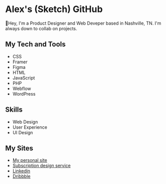 # Alex's (Sketch) GitHub

👋Hey, I'm a Product Designer and Web Deveper based in Nashville, TN. I'm always down to collab on projects. 

## My Tech and Tools 

- CSS 
- Framer
- Figma
- HTML
- JavaScript
- PHP
- Webflow
- WordPress

## Skills

- Web Design 
- User Experience 
- UI Design 

## My Sites

- [My personal site](https://www.alexandernicholas.me)
- [Subscription design service](https://www.thatguysketch.com)
- [Linkedin](https://www.linkedin.com/in/thatguysketch/)
- [Dribbble](https://dribbble.com/alexandernicholas)

